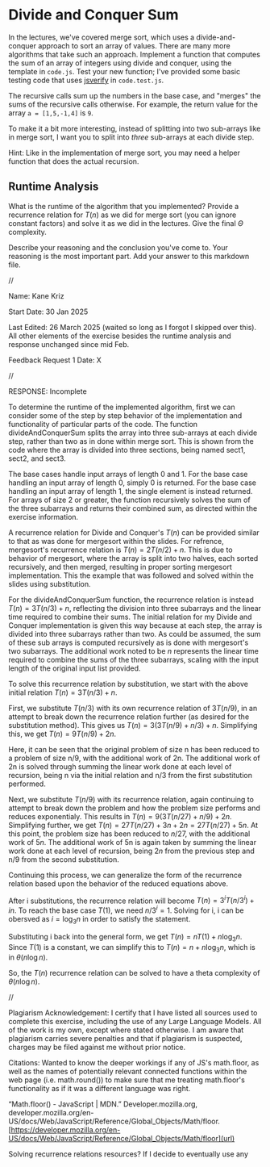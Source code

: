 # Divide and Conquer Sum

In the lectures, we've covered merge sort, which uses a divide-and-conquer
approach to sort an array of values. There are many more algorithms that take
such an approach. Implement a function that computes the sum of an array of
integers using divide and conquer, using the template in `code.js`. Test your
new function; I've provided some basic testing code that uses
[jsverify](https://jsverify.github.io/) in `code.test.js`.

The recursive calls sum up the numbers in the base case, and "merges" the sums
of the recursive calls otherwise. For example, the return value for the array `a
= [1,5,-1,4]` is `9`.

To make it a bit more interesting, instead of splitting into two sub-arrays like
in merge sort, I want you to split into *three* sub-arrays at each divide step.

Hint: Like in the implementation of merge sort, you may need a helper function
that does the actual recursion.

## Runtime Analysis

What is the runtime of the algorithm that you implemented? Provide a recurrence
relation for $T(n)$ as we did for merge sort (you can ignore constant factors)
and solve it as we did in the lectures. Give the final $\Theta$ complexity.

Describe your reasoning and the conclusion you've come to. Your reasoning is the
most important part. Add your answer to this markdown file.


//

Name: Kane Kriz

Start Date: 30 Jan 2025

Last Edited: 26 March 2025 (waited so long as I forgot I skipped over this). 
All other elements of the exercise besides the runtime analysis and response unchanged since mid Feb.

Feedback Request 1 Date: X


//


RESPONSE: Incomplete

To determine the runtime of the implemented algorithm, first we can consider some of the step by step behavior of the implementation and functionality of particular parts of the code. 
The function divideAndConquerSum splits the array into three sub-arrays at each divide step, rather than two as in done within merge sort. 
This is shown from the code where the array is divided into three sections, being named sect1, sect2, and sect3.

The base cases handle input arrays of length 0 and 1.
For the base case handling an input array of length 0, simply 0 is returned.
For the base case handling an input array of length 1, the single element is instead returned.
For arrays of size 2 or greater, the function recursively solves the sum of the three subarrays and returns their combined sum, as directed within the exercise information.

A recurrence relation for Divide and Conquer's $T(n)$ can be provided similar to that as was done for mergesort within the slides. 
For refrence, mergesort's recurrence relation is $T(n) = 2T(n/2) + n$.
This is due to behavior of mergesort, where the array is split into two halves, each sorted recursively, and then merged, resulting in proper sorting mergesort implementation.
This the example that was followed and solved within the slides using substitution.

For the divideAndConquerSum function, the recurrence relation is instead $T(n) = 3T(n/3) + n$, reflecting the division into three subarrays and the linear time required to combine their sums. 
The initial relation for my Divide and Conquer implementation is given this way because at each step, the array is divided into three subarrays rather than two.
As could be assumed, the sum of these sub arrays is computed recursively as is done with mergesort's two subarrays. 
The additional work noted to be $n$ represents the linear time required to combine the sums of the three subarrays, scaling with the input length of the original input list provided.

To solve this recurrence relation by substitution, we start with the above initial relation $T(n) = 3T(n/3) + n$.

First, we substitute $T(n/3)$ with its own recurrence relation of $3T(n/9)$, in an attempt to break down the recurrence relation further (as desired for the substitution method).
This gives us $T(n) = 3(3T(n/9) + n/3) + n$.
Simplifying this, we get $T(n) = 9T(n/9) + 2n$. 

Here, it can be seen that the original problem of size n has been reduced to a problem of size n/9, with the additional work of 2n. 
The additional work of 2n is solved through summing the linear work done at each level of recursion, being n via the initial relation and n/3 from the first substitution performed.

Next, we substitute $T(n/9)$ with its recurrence relation, again continuing to attempt to break down the problem and how the problem size performs and reduces exponentialy.
This results in $T(n) = 9(3T(n/27) + n/9) + 2n$.
Simplifying further, we get $T(n) = 27T(n/27) + 3n + 2n = 27T(n/27) + 5n$.
At this point, the problem size has been reduced to $n/27$, with the additional work of $5n$. 
The additional work of 5n is again taken by summing the linear work done at each level of recursion, being $2n$ from the previous step and n/9 from the second substitution.

Continuing this process, we can generalize the form of the recurrence relation based upon the behavior of the reduced equations above. 

After i substitutions, the recurrence relation will become $T(n) = 3^i T(n/3^i) + in$. 
To reach the base case $T(1)$, we need $n/3^i = 1$.
Solving for i, i can be obersved as $i = \log_3{n}$ in order to satisfy the statement.

Substituting i back into the general form, we get $T(n) = n T(1) + n \log_3{n}$.
Since $T(1)$ is a constant, we can simplify this to $T(n) = n + n \log_3{n}$, which is in $θ(n \log n)$.

So, the $T(n)$ recurrence relation can be solved to have a theta complexity of $θ(n \log n)$.


//


Plagiarism Acknowledgement: I certify that I have listed all sources used to complete this exercise, including the use of any Large Language Models. All of the work is my own, except where stated otherwise. I am aware that plagiarism carries severe penalties and that if plagiarism is suspected, charges may be filed against me without prior notice.


Citations:
Wanted to know the deeper workings if any of JS's math.floor, 
as well as the names of potentially relevant connected functions within the web page (i.e. math.round())
to make sure that me treating math.floor's functionality as if it was a different language was right.

“Math.floor() - JavaScript | MDN.” Developer.mozilla.org, developer.mozilla.org/en-US/docs/Web/JavaScript/Reference/Global_Objects/Math/floor.
[https://developer.mozilla.org/en-US/docs/Web/JavaScript/Reference/Global_Objects/Math/floor](url)

Solving recurrence relations resources? If I decide to eventually use any
